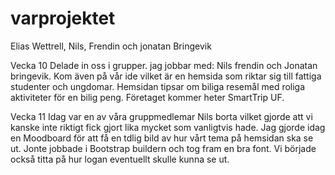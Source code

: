 # varprojektet
Elias Wettrell, Nils, Frendin och jonatan Bringevik

Vecka 10
Delade in oss i grupper. jag jobbar med: Nils frendin och Jonatan bringevik.
Kom även på vår ide vilket är en hemsida som riktar sig till fattiga studenter och ungdomar. Hemsidan tipsar om biliga resemål med roliga aktiviteter för en bilig peng.
Företaget kommer heter SmartTrip UF.

Vecka 11
Idag var en av våra gruppmedlemar Nils borta vilket gjorde att vi kanske inte riktigt fick gjort lika mycket som vanligtvis hade. 
Jag gjorde idag en Moodboard för att få en tdlig bild av hur vårt tema på hemsidan ska se ut. 
Jonte jobbade i Bootstrap buildern och tog fram en bra font. 
Vi började också titta på hur logan eventuellt skulle kunna se ut. 


